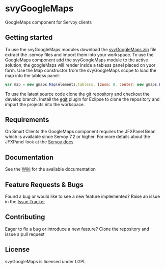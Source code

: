 svyGoogleMaps
=============

GoogleMaps component for Servoy clients


Getting started
-------------
To use the svyGoogleMaps modules download the [svyGoogleMaps.zip](https://github.com/Servoy/svyGoogleMaps/releases) file extract the .servoy files and import them into your workspace. 
To use the GoogleMaps component add the svyGoogleMaps module to the active solution;
the googleMaps will render inside a tabless panel placed on yuor form.
Use the Map constructor from the svyGoogleMaps scope to load the map into the tabless panel:

```javascript
var map = new gmaps.Map(elements.tabless, {zoom: 8, center: new gmaps.LatLng(-34.397, 150.644)})
```

To use the latest source code clone the git repository and checkout the develop branch. Install the [egit](http://www.eclipse.org/egit/download/) plugin for Eclipse to clone the repository and import the projects into the workspace.


Requirements
-------------
On Smart Clients the GoogleMaps component requires the JFXPanel Bean which is available since Servoy 7.2 or higher.
For more details about the JFXPanel look at the [Servoy docs](https://wiki.servoy.com/display/Serv7/JFXPanel+Bean)


Documentation
-------------
See the [Wiki](https://github.com/Servoy/svyGoogleMaps/wiki) for the available documentation


Feature Requests & Bugs
-----------------------
Found a bug or would like to see a new feature implemented? Raise an issue in the [Issue Tracker](https://github.com/Servoy/svyGoogleMaps/issues)


Contributing
-------------
Eager to fix a bug or introduce a new feature? Clone the repository and issue a pull request


License
-------
svyGoogleMaps is licensed under LGPL
